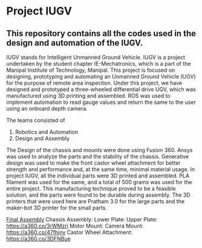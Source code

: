 # Project IUGV

## This repository contains all the codes used in the design and automation of the IUGV.

IUGV stands for Intelligent Unmanned Ground Vehicle. IUGV is a project undertaken by the student chapter IE-Mechatronics, which is a part of the Manipal Institute of Technology, Manipal. This project is focused on designing, prototyping and automating an Unmanned Ground Vehicle (UGV) for the purpose of remote area inspection. Under this project, we have designed and prototyped a three-wheeled differential drive UGV, which was manufactured using 3D printing and assembled. ROS was used to implement automation to read gauge values and return the same to the user using an onboard depth camera.

The teams consisted of 
1. Robotics and Automation
2. Design and Assembly

The Design of the chassis and mounts were done using Fusion 360. Ansys was used to analyze the parts and the stability of the chassis. Generative design was used to make the front castor wheel attachment for better strength and performance and, at the same time, minimal material usage. In project IUGV, all the individual parts were 3D printed and assembled. PLA filament was used for the same, and a total of 500 grams was used for the entire project. This manufacturing technique proved to be a feasible solution, and the parts were found to be durable during assembly. The 3D printers that were used here are Pratham 3.0 for the large parts and the maker-bot 3D printer for the small parts. 

[Final Assembly](https://a360.co/3vsTIhY)
Chassis Assembly:
Lower Plate: 
Upper Plate: https://a360.co/3rWMzri
Motor Mount: 
Camera Mount: https://a360.co/47fhjnv
Castor Wheel Attachment: https://a360.co/3DFNBue
